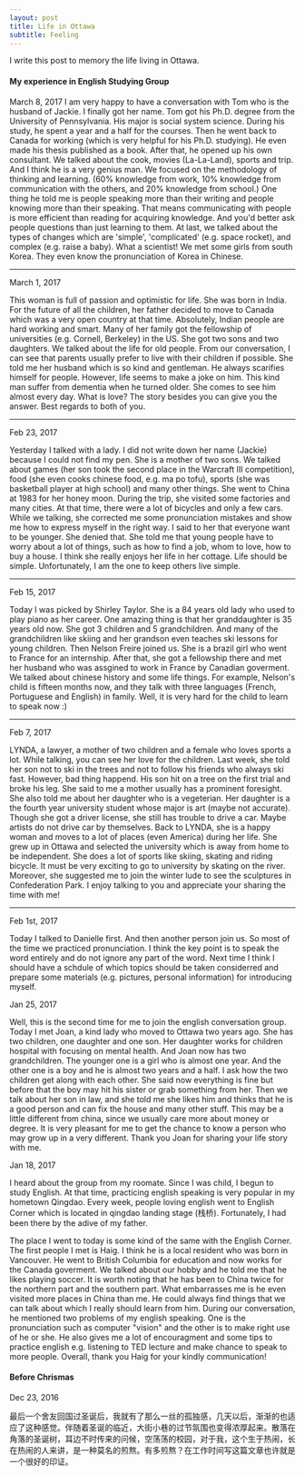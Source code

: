 ```yaml
---
layout: post
title: Life in Ottawa
subtitle: Feeling
---
```



<script type="text/javascript" src="http://cdn.mathjax.org/mathjax/latest/MathJax.js?config=default"></script>

I write this post to memory the life living in Ottawa.


#### My experience in English Studying Group ####

March 8, 2017
I am very happy to have a conversation with Tom who is the husband of Jackie. I finally got her name. Tom got his Ph.D. degree from the University of Pennsylvania. His major is social system science. During his study, he spent a year and a half for the courses. Then he went back to Canada for working (which is very helpful for his Ph.D. studying). He even made his thesis published as a book. After that, he opened up his own consultant. We talked about the cook, movies (La-La-Land), sports and trip. And I think he is a very genius man. We focused on the methodology of thinking and learning. (60% knowledge from work, 10% knowledge from communication with the others, and 20% knowledge from school.) One thing he told me is people speaking more than their writing and people knowing more than their speaking. That means communicating with people is more efficient than reading for acquiring knowledge. And you'd better ask people questions than just learning to them. At last, we talked about the types of changes which are 'simple', 'complicated' (e.g. space rocket), and complex (e.g. raise a baby). What a scientist! We met some girls from south Korea. They even know the pronunciation of Korea in Chinese.

***

March 1, 2017

This woman is full of passion and optimistic for life. She was born in India. For the future of all the children, her father decided to move to Canada which was a very open country at that time. Absolutely, Indian people are hard working and smart. Many of her family got the fellowship of universities (e.g. Cornell, Berkeley) in the US. She got two sons and two daughters. We talked about the life for old people. From our conversation, I can see that parents usually prefer to live with their children if possible. She told me her husband which is so kind and gentleman. He always scarifies himself for people. However, life seems to make a joke on him. This kind man suffer from dementia when he turned older. She comes to see him almost every day. What is love? The story besides you can give you the answer. Best regards to both of you.

***

Feb 23, 2017

Yesterday I talked with a lady. I did not write down her name (Jackie) because I could not find my pen. She is a mother of two sons. We talked about games (her son took the second place in the Warcraft III competition), food (she even cooks chinese food, e.g. ma po tofu), sports (she was basketball player at high school) and many other things. She went to China at 1983 for her honey moon. During the trip, she visited some factories and many cities. At that time, there were a lot of bicycles and only a few cars. While we talking, she corrected me some pronunciation mistakes and show me how to express myself in the right way. I said to her that everyone want to be younger. She denied that. She told me that young people have to worry about a lot of things, such as how to find a job, whom to love, how to buy a house. I think she really enjoys her life in her cottage. Life should be simple. Unfortunately, I am the one to keep others live simple.

***

Feb 15, 2017

Today I was picked by Shirley Taylor. She is a 84 years old lady who used to play piano as her career. One amazing thing is that her granddaughter is 35 years old now. She got 3 children and 5 grandchildren. And many of the grandchildren like skiing and her grandson even teaches ski lessons for young children. Then Nelson Freire joined us. She is a brazil girl who went to France for an internship. After that, she got a fellowship there and met her husband who was assgined to work in France by Canadian goverment. We talked about chinese history and some life things. For example, Nelson's child is fifteen months now, and they talk with three languages (French, Portuguese and English) in family. Well, it is very hard for the child to learn to speak now :) 

***

Feb 7, 2017

LYNDA, a lawyer, a mother of two children and a female who loves sports a lot. While talking, you can see her love for the children. Last week, she told her son not to ski in the trees and not to follow his friends who always ski fast. However, bad thing happend. His son hit on a tree on the first trial and broke his leg. She said to me a mother usually has a prominent foresight. She also told me about her daughter who is a vegeterian. Her daughter is a the fourth year university student whose major is art (maybe not accurate). Though she got a driver license, she still has trouble to drive a car. Maybe artists do not drive car by themselves. Back to LYNDA, she is a happy woman and moves to a lot of places (even America) during her life. She grew up in Ottawa and selected the university which is away from home to be independent. She does a lot of sports like skiing, skating and riding bicycle. It must be very exciting to go to university by skating on the river. Moreover, she suggested me to join the winter lude to see the sculptures in Confederation Park. I enjoy talking to you and appreciate your sharing the time with me!

***

Feb 1st, 2017 

Today I talked to Danielle first. And then another person join us. So most of the time we practiced pronunciation. I think the key point is to speak the word entirely and do not ignore any part of the word. Next time I think I should have a schdule of which topics should be taken considerred and prepare some materials (e.g. pictures, personal information) for introducing myself.

Jan 25, 2017

Well, this is the second time for me to join the english conversation group. Today I met Joan, a kind lady who moved to Ottawa two years ago. She has two children, one daughter and one son. Her daughter works for children hospital with focusing on mental health. And Joan now has two grandchildren. The younger one is a girl who is almost one year. And the other one is a boy and he is almost two years and a half. I ask how the two children get along with each other. She said now everything is fine but before that the boy may hit his sister or grab something from her. Then we talk about her son in law, and she told me she likes him and thinks that he is a good person and can fix the house and many other stuff. This may be a little different from china, since we usually care more about money or degree. It is very pleasant for me to get the chance to know a person who may grow up in a very different. Thank you Joan for sharing your life story with me.

Jan 18, 2017

I heard about the group from my roomate. Since I was child, I begun to study English. At that time, practicing english speaking is very popular in my hometown Qingdao. Every week, people loving english went to English Corner which is located in qingdao landing stage (栈桥). Fortunately, I had been there by the adive of my father.

The place I went to today is some kind of the same with the English Corner. The first people I met is Haig. I think he is a local resident who was born in Vancouver. He went to British Columbia for education and now works for the Canada goverment. We talked about our hobby and he told me that he likes playing soccer. It is worth noting that he has been to China twice for the northern part and the southern part. What embarrasses me is he even visited more places in China than me. He could always find things that we can talk about which I really should learn from him. During our conversation, he mentioned two problems of my english speaking. One is the pronunciation such as computer "vision" and the other is to make right use of he or she. He also gives me a lot of encouragment and some tips to practice english e.g. listening to TED lecture and make chance to speak to more people. Overall, thank you Haig for your kindly communication!


#### Before Chrismas ####

Dec 23, 2016

最后一个舍友回国过圣诞后，我就有了那么一丝的孤独感，几天以后，渐渐的也适应了这种感觉。伴随着圣诞的临近，大街小巷的过节氛围也变得浓厚起来。散落在角落的圣诞树，耳边不时传来的问候，空荡荡的校园，对于我，这个生于热闹，长在热闹的人来讲，是一种莫名的煎熬。有多煎熬？在工作时间写这篇文章也许就是一个很好的印证。 

